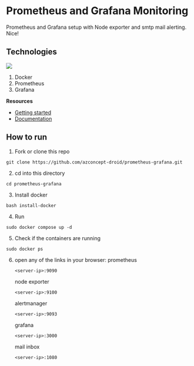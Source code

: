 # Prometheus and Grafana Monitoring
Prometheus and Grafana setup with Node exporter and smtp mail alerting. Nice!
## Technologies
<div align="left">
    <img src="https://skillicons.dev/icons?i=docker,prometheus,grafana" />
</div>

1. Docker
2. Prometheus
3. Grafana

**Resources**
- [Getting started](https://grafana.com/docs/grafana/latest/getting-started/get-started-grafana-prometheus/)
- [Documentation](https://prometheus.io/docs/visualization/grafana/)

## How to run
1. Fork or clone this repo
```
git clone https://github.com/azconcept-droid/prometheus-grafana.git
```
2. cd into this directory
```
cd prometheus-grafana
```
3. Install docker
```
bash install-docker
```
4. Run 
```
sudo docker compose up -d
```
5. Check if the containers are running
```
sudo docker ps
```
6. open any of the links in your browser:
    prometheus 
    ```
    <server-ip>:9090
    ```
    node exporter 
    ```
    <server-ip>:9100
    ``` 
    alertmanager 
    ```
    <server-ip>:9093
    ``` 
    grafana 
    ```
    <server-ip>:3000
    ``` 
    mail inbox 
    ```
    <server-ip>:1080
    ```
